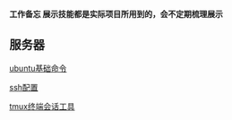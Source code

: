 **工作备忘 展示技能都是实际项目所用到的，会不定期梳理展示**



## 服务器

[ubuntu基础命令](https://github.com/pengzekuan/document/blob/master/linux/ubuntu.md)

[ssh配置](https://github.com/pengzekuan/document/blob/master/linux/ssh.md)

[tmux终端会话工具](https://github.com/pengzekuan/document/blob/master/linux/tmux.md)

